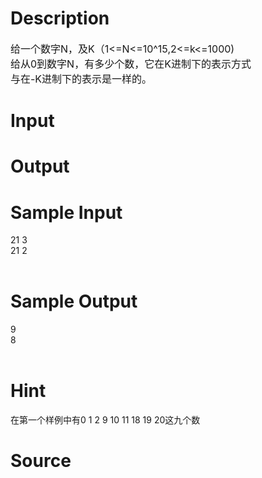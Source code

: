 
# Description

<div class="content"><p><span style="font-size: medium">给一个数字N，及K（1&lt;=N&lt;=10^15,2&lt;=k&lt;=1000)<br/>
给从0到数字N，有多少个数，它在K进制下的表示方式<br/>
与在-K进制下的表示是一样的。<br/>
</span></p></div>

# Input

<div class="content"></div>

# Output

<div class="content"></div>

# Sample Input

<div class="content"><span class="sampledata">21 3<br/>
21 2<br/>
<br/>
</span></div>

# Sample Output

<div class="content"><span class="sampledata">9<br/>
8<br/>
<br/>
</span></div>

# Hint

<div class="content"><p></p><p>在第一个样例中有0 1 2 9 10 11 18 19 20这九个数</p><p></p></div>

# Source

<div class="content"><p><a href="problemset.php?search="></a></p></div>

